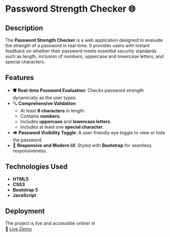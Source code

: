 # Password Strength Checker 🌐  

## Description  
The **Password Strength Checker** is a web application designed to evaluate the strength of a password in real-time. It provides users with instant feedback on whether their password meets essential security standards such as length, inclusion of numbers, uppercase and lowercase letters, and special characters.  

## Features  
- 🛡️ **Real-time Password Evaluation**: Checks password strength dynamically as the user types.  
- 🔍 **Comprehensive Validation**:  
  - At least **8 characters** in length.  
  - Contains **numbers**.  
  - Includes **uppercase** and **lowercase letters**.  
  - Includes at least one **special character**.  
- 👁️ **Password Visibility Toggle**: A user-friendly eye toggle to view or hide the password.  
- 🎨 **Responsive and Modern UI**: Styled with **Bootstrap** for seamless responsiveness.  

## Technologies Used  
- **HTML5**  
- **CSS3**  
- **Bootstrap 5**  
- **JavaScript**  

## Deployment  
The project is live and accessible online! 🌐  
🔗 [Live Demo](https://goppykrishna-77.github.io/SCT_CS_3/)  
